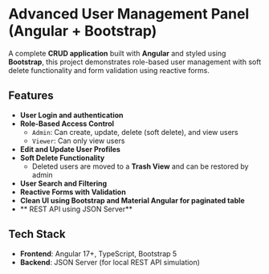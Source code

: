 # Advanced User Management Panel (Angular + Bootstrap)

A complete **CRUD application** built with **Angular** and styled using **Bootstrap**, this project demonstrates role-based user management with soft delete functionality and form validation using reactive forms.

## Features

- **User Login and authentication**
- **Role-Based Access Control**
  - `Admin`: Can create, update, delete (soft delete), and view users
  - `Viewer`: Can only view users
-  **Edit and Update User Profiles**
- **Soft Delete Functionality**
  - Deleted users are moved to a **Trash View** and can be restored by admin
-  **User Search and Filtering**
- **Reactive Forms with Validation**
- **Clean UI using Bootstrap and Material Angular for paginated table**
- ** REST API using JSON Server**

## Tech Stack

- **Frontend**: Angular 17+, TypeScript, Bootstrap 5
- **Backend**: JSON Server (for local REST API simulation)
